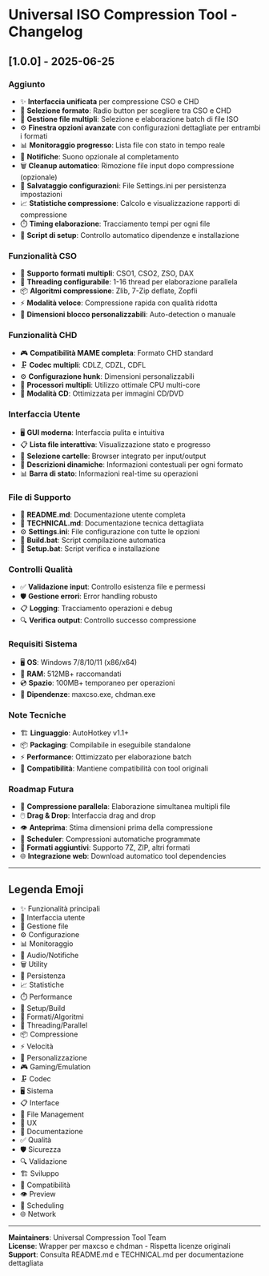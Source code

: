 # Universal ISO Compression Tool - Changelog

## [1.0.0] - 2025-06-25

### Aggiunto
- ✨ **Interfaccia unificata** per compressione CSO e CHD
- 🎯 **Selezione formato**: Radio button per scegliere tra CSO e CHD
- 📁 **Gestione file multipli**: Selezione e elaborazione batch di file ISO
- ⚙️ **Finestra opzioni avanzate** con configurazioni dettagliate per entrambi i formati
- 📊 **Monitoraggio progresso**: Lista file con stato in tempo reale
- 🎵 **Notifiche**: Suono opzionale al completamento
- 🗑️ **Cleanup automatico**: Rimozione file input dopo compressione (opzionale)
- 💾 **Salvataggio configurazioni**: File Settings.ini per persistenza impostazioni
- 📈 **Statistiche compressione**: Calcolo e visualizzazione rapporti di compressione
- ⏱️ **Timing elaborazione**: Tracciamento tempi per ogni file
- 🔧 **Script di setup**: Controllo automatico dipendenze e installazione

### Funzionalità CSO
- 🚀 **Supporto formati multipli**: CSO1, CSO2, ZSO, DAX
- 🔄 **Threading configurabile**: 1-16 thread per elaborazione parallela
- 📦 **Algoritmi compressione**: Zlib, 7-Zip deflate, Zopfli
- ⚡ **Modalità veloce**: Compressione rapida con qualità ridotta
- 📏 **Dimensioni blocco personalizzabili**: Auto-detection o manuale

### Funzionalità CHD
- 🎮 **Compatibilità MAME completa**: Formato CHD standard
- 🗜️ **Codec multipli**: CDLZ, CDZL, CDFL
- ⚙️ **Configurazione hunk**: Dimensioni personalizzabili
- 🔧 **Processori multipli**: Utilizzo ottimale CPU multi-core
- 🎯 **Modalità CD**: Ottimizzata per immagini CD/DVD

### Interfaccia Utente
- 🖥️ **GUI moderna**: Interfaccia pulita e intuitiva
- 📋 **Lista file interattiva**: Visualizzazione stato e progresso
- 📂 **Selezione cartelle**: Browser integrato per input/output
- 🎨 **Descrizioni dinamiche**: Informazioni contestuali per ogni formato
- 📊 **Barra di stato**: Informazioni real-time su operazioni

### File di Supporto
- 📝 **README.md**: Documentazione utente completa
- 🔧 **TECHNICAL.md**: Documentazione tecnica dettagliata
- ⚙️ **Settings.ini**: File configurazione con tutte le opzioni
- 🔨 **Build.bat**: Script compilazione automatica
- 🚀 **Setup.bat**: Script verifica e installazione

### Controlli Qualità
- ✅ **Validazione input**: Controllo esistenza file e permessi
- 🛡️ **Gestione errori**: Error handling robusto
- 📋 **Logging**: Tracciamento operazioni e debug
- 🔍 **Verifica output**: Controllo successo compressione

### Requisiti Sistema
- 🖥️ **OS**: Windows 7/8/10/11 (x86/x64)
- 💾 **RAM**: 512MB+ raccomandati
- 💿 **Spazio**: 100MB+ temporaneo per operazioni
- 🔧 **Dipendenze**: maxcso.exe, chdman.exe

### Note Tecniche
- 🏗️ **Linguaggio**: AutoHotkey v1.1+
- 📦 **Packaging**: Compilabile in eseguibile standalone
- ⚡ **Performance**: Ottimizzato per elaborazione batch
- 🔄 **Compatibilità**: Mantiene compatibilità con tool originali

### Roadmap Futura
- 🔄 **Compressione parallela**: Elaborazione simultanea multipli file
- 🖱️ **Drag & Drop**: Interfaccia drag and drop
- 👁️ **Anteprima**: Stima dimensioni prima della compressione
- 📅 **Scheduler**: Compressioni automatiche programmate
- 🎯 **Formati aggiuntivi**: Supporto 7Z, ZIP, altri formati
- 🌐 **Integrazione web**: Download automatico tool dependencies

---

## Legenda Emoji
- ✨ Funzionalità principali
- 🎯 Interfaccia utente
- 📁 Gestione file
- ⚙️ Configurazione
- 📊 Monitoraggio
- 🎵 Audio/Notifiche
- 🗑️ Utility
- 💾 Persistenza
- 📈 Statistiche
- ⏱️ Performance
- 🔧 Setup/Build
- 🚀 Formati/Algoritmi
- 🔄 Threading/Parallel
- 📦 Compressione
- ⚡ Velocità
- 📏 Personalizzazione
- 🎮 Gaming/Emulation
- 🗜️ Codec
- 🖥️ Sistema
- 📋 Interface
- 📂 File Management
- 🎨 UX
- 📝 Documentazione
- ✅ Qualità
- 🛡️ Sicurezza
- 🔍 Validazione
- 🏗️ Sviluppo
- 🔄 Compatibilità
- 👁️ Preview
- 📅 Scheduling
- 🌐 Network

---

**Maintainers**: Universal Compression Tool Team  
**License**: Wrapper per maxcso e chdman - Rispetta licenze originali  
**Support**: Consulta README.md e TECHNICAL.md per documentazione dettagliata
